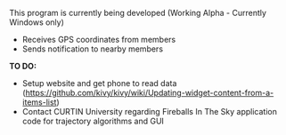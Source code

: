 This program is currently being developed (Working Alpha - Currently Windows only)

- Receives GPS coordinates from members
- Sends notification to nearby members

<b>TO DO:</b>
- Setup website and get phone to read data (https://github.com/kivy/kivy/wiki/Updating-widget-content-from-a-items-list)
- Contact CURTIN University regarding Fireballs In The Sky application code for trajectory algorithms and GUI
